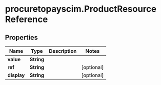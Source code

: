 # procuretopayscim.ProductResourceReference

## Properties

Name | Type | Description | Notes
------------ | ------------- | ------------- | -------------
**value** | **String** |  | 
**ref** | **String** |  | [optional] 
**display** | **String** |  | [optional] 


